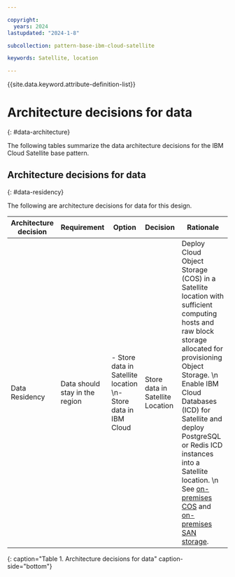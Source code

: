 ```yaml
---

copyright:
  years: 2024
lastupdated: "2024-1-8"

subcollection: pattern-base-ibm-cloud-satellite

keywords: Satellite, location

---
```


{{site.data.keyword.attribute-definition-list}}

# Architecture decisions for data
{: #data-architecture}

<!-- Below is a placeholder for all compute domain decisions.  Remove the domains that are not in scope.  If there are decisions
that need to be added (e.g. platform dependent) add additional rows-->

The following tables summarize the data architecture decisions for the IBM Cloud Satellite base pattern.

## Architecture decisions for data
{: #data-residency}

The following are architecture decisions for data for this design.

| Architecture decision | Requirement | Option | Decision | Rationale |
|---|---|---|---|---|
| Data Residency | Data should stay in the region | - Store data in Satellite location \n- Store data in IBM Cloud | Store data in Satellite Location | Deploy Cloud Object Storage (COS) in a Satellite location with sufficient computing hosts and raw block storage allocated for provisioning Object Storage. \n  Enable IBM Cloud Databases (ICD) for Satellite and deploy PostgreSQL or Redis ICD instances into a Satellite location. \n  See [on-premises COS](https://cloud.ibm.com/docs/cloud-object-storage?topic=cloud-object-storage-about-cos-satellite) and [on-premises SAN storage](https://cloud.ibm.com/docs/cloud-databases?topic=cloud-databases-satellite-on-prem). |
{: caption="Table 1. Architecture decisions for data" caption-side="bottom"}
